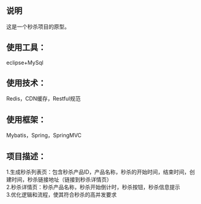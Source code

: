 ## 说明

这是一个秒杀项目的原型。

## 使用工具：
eclipse+MySql

## 使用技术：
Redis，CDN缓存，Restful规范

## 使用框架：
Mybatis，Spring，SpringMVC

## 项目描述：

1.生成秒杀列表页：包含秒杀产品ID，产品名称，秒杀的开始时间，结束时间，创建时间，秒杀链接地址（链接到秒杀详情页）</br>
2.秒杀详情页：秒杀产品名称，秒杀开始倒计时，秒杀按钮，秒杀信息提示 </br>
3.优化逻辑和流程，使其符合秒杀的高并发要求



